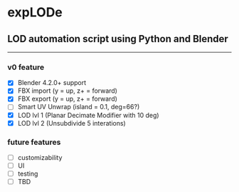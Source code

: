 # expLODe
## LOD automation script using Python and Blender
<hr>

### v0 feature
- [x] Blender 4.2.0+ support
- [x] FBX import (y = up, z+ = forward)
- [x] FBX export (y = up, z+ = forward)
- [ ] Smart UV Unwrap (island = 0.1, deg=66?)
- [x] LOD lvl 1 (Planar Decimate Modifier with 10 deg)
- [x] LOD lvl 2 (Unsubdivide 5 interations)

### future features
- [ ] customizability
- [ ] UI
- [ ] testing
- [ ] TBD
